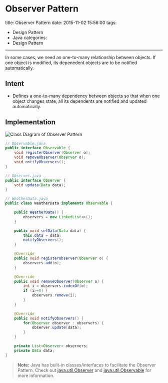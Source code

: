 # Observer Pattern

title:  Observer Pattern
date: 2015-11-02 15:56:00
tags:
- Design Pattern
- Java
categories:
- Design Pattern

---


In some cases, we need an one-to-many relationship between objects. If one object is modified, its depenedent objects are to be notified automatically.

<!--more-->

## Intent
- Defines a one-to-many dependency between objects so that when one object changes state, all its dependents are notified and updated automatically.

## Implementation
![Class Diagram of Observer Pattern](http://i.imgur.com/RcDQFgP.png)
``` java
// Observable.java
public interface Observable {
    void registerObserver(Observer o);
    void removeObserver(Observer o);
    void notifyObservers();
}
```
``` java
// Observer.java
public interface Observer {
    void update(Data data);
}
```
``` java
// WeatherData.java
public class WeatherData implements Observable {

    public WeatherData() {
        observers = new LinkedList<>();
    }

    public void setData(Data data) {
        this.data = data;
        notifyObservers();
    }

    @Override
    public void registerObserver(Observer o) {
        observers.add(o);
    }

    @Override
    public void removeObserver(Observer o) {
        int i = observers.indexOf(o);
        if (i>=0) {
            observers.remove(i);
        }
    }

    @Override
    public void notifyObservers() {
        for(Observer observer : observers) {
            observer.update(data);
        }
    }

    private List<Observer> observers;
    private Data data;
}
```

> **Note:** Java has built-in classes/interfaces to facilitate the Observer Pattern. Check out [java.util.Observer](https://docs.oracle.com/javase/7/docs/api/java/util/Observer.html) and [java.util.Observable](https://docs.oracle.com/javase/7/docs/api/java/util/Observable.html) for more information.
